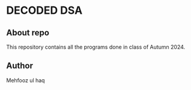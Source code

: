 # DECODED DSA

## About repo  
This repository contains all the programs done in class of Autumn 2024.  

## Author 
Mehfooz ul haq